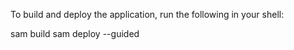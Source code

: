 To build and deploy the application, run the following in your shell:

sam build
sam deploy --guided
